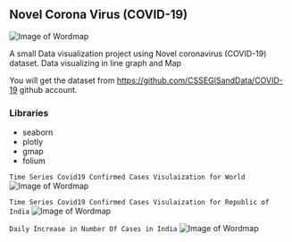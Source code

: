 ## Novel Corona Virus (COVID-19)

![Image of Wordmap](https://github.com/Akhil-Krishnan/Covid-19-Data-Visualization-in-GoogleMap/blob/master/Images/map.png)

A small Data visualization project using Novel coronavirus (COVID-19) dataset.
Data visualizing in line graph and Map

You will get the dataset from https://github.com/CSSEGISandData/COVID-19 github account.

### Libraries ###
  * seaborn
  * plotly
  * gmap
  * folium
  
  `Time Series Covid19 Confirmed Cases Visulaization for World`
  ![Image of Wordmap](https://github.com/Akhil-Krishnan/Covid-19-Data-Visualization-in-GoogleMap/blob/master/Images/worldplot.png)
  
  `Time Series Covid19 Confirmed Cases Visulaization for Republic of India`
  ![Image of Wordmap](https://github.com/Akhil-Krishnan/Covid-19-Data-Visualization-in-GoogleMap/blob/master/Images/IndiaPlot.png	)
  
  `Daily Increase in Number Of Cases in India`
  ![Image of Wordmap](https://github.com/Akhil-Krishnan/Covid-19-Data-Visualization-in-GoogleMap/blob/master/Images/DailyCasesIn%20India.png)
